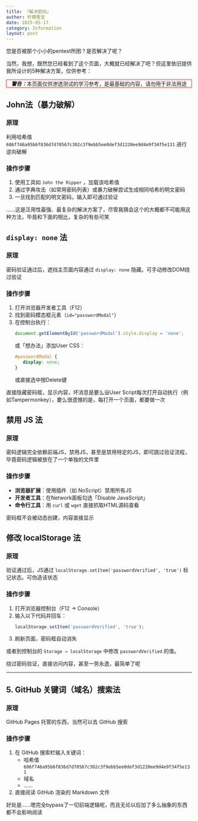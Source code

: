 ```yaml
---
title: 「解决密码」
author: 柠檬雪宝
date: 2025-05-17
category: Information
layout: post
---
```


您是否被那个小小的pentest所困？是否解决了呢？

当然，我想，既然您已经看到了这个页面，大概就已经解决了吧？但这里依旧提供我所设计的5种解决方案，仅供参考：

<div style="text-align: center; border: 1px solid #ff0000;">
    <em><b>警告：</b></em>本页面仅供渗透测试的学习参考，是最基础的内容，请勿用于非法用途
</div>

## John法（暴力破解）
### 原理
利用哈希值 `686f746a95b6f836d7d70567c302c3f9ebb5ee0def3d1220ee9d4e9f34f5e131` 进行逆向破解

### 操作步骤

1. 使用工具如 `John the Ripper` ，加载该哈希值
2. 通过字典攻击（如常用密码列表）或暴力破解尝试生成相同哈希的明文密码
3. 一旦找到匹配的明文密码，输入即可通过验证

……这是泛用性最强、最复杂的解决方案了，尽管我猜会这个的大概都不可能用这种方法，毕竟和下面的相比，复杂的有些可笑

## `display: none` 法
### 原理
密码验证通过后，遮挡主页面内容通过 `display: none` 隐藏。可手动修改DOM绕过验证

### 操作步骤
1. 打开浏览器开发者工具（F12）
2. 找到密码模态框元素（`id="passwordModal"`）
3. 在控制台执行：
   ```javascript
   document.getElementById('passwordModal').style.display = 'none';
   ```
   或「想办法」添加User CSS：
   ```css
   #passwordModal {
      display: none;
   }
   ```
   或直接选中按Delete键

直接隐藏密码框，显示内容，坏消息是要么设User Script每次打开自动执行（例如Tampermonkey），要么很遗憾的是，每打开一个页面，都要做一次

## 禁用 JS 法
### 原理
密码逻辑完全依赖前端JS，禁用JS，甚至是禁用特定的JS，即可跳过验证流程，毕竟密码逻辑被放在了一个单独的文件里

### 操作步骤
- **浏览器扩展**：使用插件（如 NoScript）禁用所有JS
- **开发者工具**：在Network面板勾选「Disable JavaScript」
- **命令行工具**：用 `curl` 或 `wget` 直接抓取HTML源码查看

密码框不会被动态创建，内容直接显示

## 修改 localStorage 法
### 原理
验证通过后，JS通过 `localStorage.setItem('passwordVerified', 'true')` 标记状态。可伪造该状态

### 操作步骤
1. 打开浏览器控制台（F12 → Console）
2. 输入以下代码并回车：
   ```javascript
   localStorage.setItem('passwordVerified', 'true');
   ```
3. 刷新页面，密码框自动消失

或者到控制台的 `Storage → localStorage` 中修改 `passwordVerified` 的值。
   
绕过密码验证，直接访问内容，甚至一劳永逸，最简单了呢

---

## 5. **GitHub 关键词（域名）搜索法**
### 原理
GitHub Pages 托管的东西，当然可以去 GitHub 搜索

### 操作步骤
1. 在 GitHub 搜索栏输入关键词：
   - 哈希值 `686f746a95b6f836d7d70567c302c3f9ebb5ee0def3d1220ee9d4e9f34f5e131`
   - 域名
   - ……
2. 直接阅读 GitHub 渲染的 Markdown 文件

好处是……嗯完全bypass了一切前端逻辑呢，而且无论以后加了多么抽象的东西都不会影响阅读